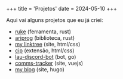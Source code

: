 +++
title = 'Projetos'
date = 2024-05-10
+++

Aqui vai alguns projetos que eu já criei:

- [ruke](https://github.com/kauefraga/ruke) (ferramenta, rust)
- [ariprog](https://github.com/kauefraga/ariprog) (biblioteca, rust)
- [my linktree](https://kauefraga.github.io/yalt/) (site, html/css)
- [cip](https://github.com/kauefraga/cip) (extensão, html/css)
- [lau-discord-bot](https://github.com/kauefraga/lau-discord-bot) (bot, go)
- [comms-tracker](https://comms-tracker.netlify.app/) (site, vuejs)
- [my blog](https://kauefraga.github.io/blog/) (site, hugo)
